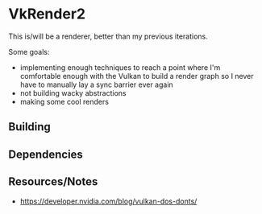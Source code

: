# VkRender2

This is/will be a renderer, better than my previous iterations.

Some goals:

- implementing enough techniques to reach a point where
  I'm comfortable enough with the Vulkan to build a render graph so I never
  have to manually lay a sync barrier ever again
- not building wacky abstractions
- making some cool renders

## Building

## Dependencies

## Resources/Notes

- https://developer.nvidia.com/blog/vulkan-dos-donts/
